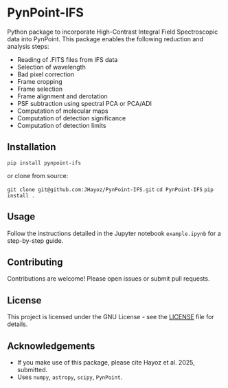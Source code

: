 # PynPoint-IFS
Python package to incorporate High-Contrast Integral Field Spectroscopic data into PynPoint. This package enables the following reduction and analysis steps:
- Reading of .FITS files from IFS data
- Selection of wavelength
- Bad pixel correction
- Frame cropping
- Frame selection
- Frame alignment and derotation
- PSF subtraction using spectral PCA or PCA/ADI
- Computation of molecular maps
- Computation of detection significance
- Computation of detection limits

## Installation

`pip install pynpoint-ifs`

or clone from source:

`git clone git@github.com:JHayoz/PynPoint-IFS.git`
`cd PynPoint-IFS`
`pip install .`

## Usage

Follow the instructions detailed in the Jupyter notebook `example.ipynb` for a step-by-step guide.

## Contributing
Contributions are welcome! Please open issues or submit pull requests.

## License
This project is licensed under the GNU License - see the [LICENSE](LICENSE) file for details.

## Acknowledgements
- If you make use of this package, please cite Hayoz et al. 2025, submitted.
- Uses `numpy`, `astropy`, `scipy`, `PynPoint`.
